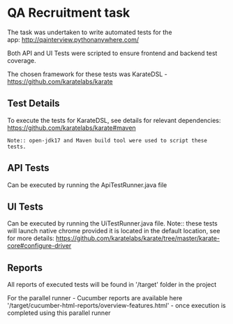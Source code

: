# QA Recruitment task

The task was undertaken to write automated tests for the app: http://qainterview.pythonanywhere.com/

Both API and UI Tests were scripted to ensure frontend and backend test coverage.

The chosen framework for these tests was KarateDSL - https://github.com/karatelabs/karate

## Test Details
To execute the tests for KarateDSL, see details for relevant dependencies: https://github.com/karatelabs/karate#maven

```
Note:: open-jdk17 and Maven build tool were used to script these tests.
```
## API Tests
Can be executed by running the ApiTestRunner.java file

## UI Tests
Can be executed by running the UiTestRunner.java file. Note:: these tests will launch native chrome provided it is located in the default location, see for more details: https://github.com/karatelabs/karate/tree/master/karate-core#configure-driver

## Reports
All reports of executed tests will be found in '/target' folder in the project
 
For the parallel runner - Cucumber reports are available here '/target/cucumber-html-reports/overview-features.html' - once execution is completed using this parallel runner
